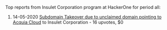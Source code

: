 Top reports from Insulet Corporation program at HackerOne for period all:

1. 14-05-2020 [Subdomain Takeover due to unclaimed domain pointing to Acquia Cloud](https://hackerone.com/reports/874482) to Insulet Corporation - 16 upvotes, $0

